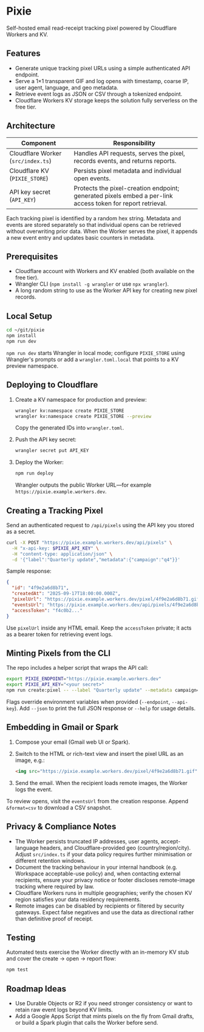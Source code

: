 # Pixie

Self-hosted email read-receipt tracking pixel powered by Cloudflare Workers and KV.

## Features

- Generate unique tracking pixel URLs using a simple authenticated API endpoint.
- Serve a 1×1 transparent GIF and log opens with timestamp, coarse IP, user agent, language, and geo metadata.
- Retrieve event logs as JSON or CSV through a tokenized endpoint.
- Cloudflare Workers KV storage keeps the solution fully serverless on the free tier.

## Architecture

| Component | Responsibility |
| --- | --- |
| Cloudflare Worker (`src/index.ts`) | Handles API requests, serves the pixel, records events, and returns reports. |
| Cloudflare KV (`PIXIE_STORE`) | Persists pixel metadata and individual open events. |
| API key secret (`API_KEY`) | Protects the pixel-creation endpoint; generated pixels embed a per-link access token for report retrieval. |

Each tracking pixel is identified by a random hex string. Metadata and events are stored separately so that individual opens can be retrieved without overwriting prior data. When the Worker serves the pixel, it appends a new event entry and updates basic counters in metadata.

## Prerequisites

- Cloudflare account with Workers and KV enabled (both available on the free tier).
- Wrangler CLI (`npm install -g wrangler` or use `npx wrangler`).
- A long random string to use as the Worker API key for creating new pixel records.

## Local Setup

```bash
cd ~/git/pixie
npm install
npm run dev
```

`npm run dev` starts Wrangler in local mode; configure `PIXIE_STORE` using Wrangler's prompts or add a `wrangler.toml.local` that points to a KV preview namespace.

## Deploying to Cloudflare

1. Create a KV namespace for production and preview:

   ```bash
   wrangler kv:namespace create PIXIE_STORE
   wrangler kv:namespace create PIXIE_STORE --preview
   ```

   Copy the generated IDs into `wrangler.toml`.

2. Push the API key secret:

   ```bash
   wrangler secret put API_KEY
   ```

3. Deploy the Worker:

   ```bash
   npm run deploy
   ```

   Wrangler outputs the public Worker URL—for example `https://pixie.example.workers.dev`.

## Creating a Tracking Pixel

Send an authenticated request to `/api/pixels` using the API key you stored as a secret.

```bash
curl -X POST "https://pixie.example.workers.dev/api/pixels" \
  -H "x-api-key: $PIXIE_API_KEY" \
  -H "content-type: application/json" \
  -d '{"label":"Quarterly update","metadata":{"campaign":"q4"}}'
```

Sample response:

```json
{
  "id": "4f9e2a6d8b71",
  "createdAt": "2025-09-17T18:00:00.000Z",
  "pixelUrl": "https://pixie.example.workers.dev/pixel/4f9e2a6d8b71.gif",
  "eventsUrl": "https://pixie.example.workers.dev/api/pixels/4f9e2a6d8b71?token=f4c0b2...",
  "accessToken": "f4c0b2..."
}
```

Use `pixelUrl` inside any HTML email. Keep the `accessToken` private; it acts as a bearer token for retrieving event logs.

## Minting Pixels from the CLI

The repo includes a helper script that wraps the API call:

```bash
export PIXIE_ENDPOINT="https://pixie.example.workers.dev"
export PIXIE_API_KEY="<your secret>"
npm run create:pixel -- --label "Quarterly update" --metadata campaign=q4 --metadata segment=vip
```

Flags override environment variables when provided (`--endpoint`, `--api-key`). Add `--json` to print the full JSON response or `--help` for usage details.

## Embedding in Gmail or Spark

1. Compose your email (Gmail web UI or Spark).
2. Switch to the HTML or rich-text view and insert the pixel URL as an image, e.g.:

   ```html
   <img src="https://pixie.example.workers.dev/pixel/4f9e2a6d8b71.gif" alt="" width="1" height="1" style="display:none" />
   ```

3. Send the email. When the recipient loads remote images, the Worker logs the event.

To review opens, visit the `eventsUrl` from the creation response. Append `&format=csv` to download a CSV snapshot.

## Privacy & Compliance Notes

- The Worker persists truncated IP addresses, user agents, accept-language headers, and Cloudflare-provided geo (country/region/city). Adjust `src/index.ts` if your data policy requires further minimisation or different retention windows.
- Document the tracking behaviour in your internal handbook (e.g. Workspace acceptable-use policy) and, when contacting external recipients, ensure your privacy notice or footer discloses remote-image tracking where required by law.
- Cloudflare Workers runs in multiple geographies; verify the chosen KV region satisfies your data residency requirements.
- Remote images can be disabled by recipients or filtered by security gateways. Expect false negatives and use the data as directional rather than definitive proof of receipt.

## Testing

Automated tests exercise the Worker directly with an in-memory KV stub and cover the create → open → report flow:

```bash
npm test
```

## Roadmap Ideas

- Use Durable Objects or R2 if you need stronger consistency or want to retain raw event logs beyond KV limits.
- Add a Google Apps Script that mints pixels on the fly from Gmail drafts, or build a Spark plugin that calls the Worker before send.
